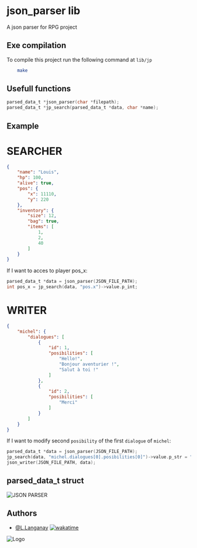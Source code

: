 
# json_parser lib

A json parser for RPG project

## Exe compilation

To compile this project run the following command at ``lib/jp``

```bash
    make
```

## Usefull functions

```c
parsed_data_t *json_parser(char *filepath);
parsed_data_t *jp_search(parsed_data_t *data, char *name);
```

## Example

# SEARCHER

```json
{
    "name": "Louis",
    "hp": 100,
    "alive": true,
    "pos": {
        "x": 11110,
        "y": 220
    },
    "inventory": {
        "size": 12,
        "bag": true,
        "items": [
            1,
            2,
            40
        ]
    }
}
```

If I want to acces to player pos_x:
```c
parsed_data_t *data = json_parser(JSON_FILE_PATH);
int pos_x = jp_search(data, "pos.x")->value.p_int;
```

# WRITER

```json
{
    "michel": {
        "dialogues": [
            {
                "id": 1,
                "posibilities": [
                    "Hello!",
                    "Bonjour aventurier !",
                    "Salut à toi !"
                ]
            },            
            {
                "id": 2,
                "posibilities": [
                    "Merci"
                ]
            }
        ]
    }
}
```

If I want to modify second `posibility` of the first `dialogue` of `michel`:
```c
parsed_data_t *data = json_parser(JSON_FILE_PATH);
jp_search(data, "michel.dialogues[0].posibilities[0]")->value.p_str = "Bonjour grand aventurier !";
json_writer(JSON_FILE_PATH, data);
```


## parsed_data_t struct

![JSON PARSER](https://user-images.githubusercontent.com/114762819/215821384-4724d72d-03c1-4236-b0bb-7018c87ac8fd.png)



## Authors

- [@L.Langanay](https://github.com/LouisLanganay) [![wakatime](https://wakatime.com/badge/user/3372edb3-08ff-4829-807b-29bbe42cf52b/project/00808c22-7cfb-47b3-a618-84cc06c3f59b.svg)](https://wakatime.com/badge/user/3372edb3-08ff-4829-807b-29bbe42cf52b/project/00808c22-7cfb-47b3-a618-84cc06c3f59b)

![Logo](https://newsroom.ionis-group.com/wp-content/uploads/2021/10/EPITECH-TECHNOLOGY-QUADRI-2021.png)

